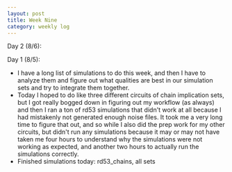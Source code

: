 ```yaml
---
layout: post 
title: Week Nine
category: weekly log
---
```


Day 2 (8/6):

Day 1 (8/5):
  + I have a long list of simulations to do this week, and then I have to analyze them
  and figure out what qualities are best in our simulation sets and try to integrate
  them together.
  + Today I hoped to do like three different circuits of chain implication sets, but
  I got really bogged down in figuring out my workflow (as always) and then I ran a 
  ton of rd53 simulations that didn't work at all because I had mistakenly not generated
  enough noise files. It took me a very long time to figure that out, and so while
  I also did the prep work for my other circuits, but didn't run any simulations because
  it may or may not have taken me four hours to understand why the simulations were not
  working as expected, and another two hours to actually run the simulations correctly.
  + Finished simulations today: rd53_chains, all sets
<!--
Day 1 (8/5):

first, do misex1 and t481 and 5xp1 ref and noimps
then get their chains

+ rd53_chains_sc1 - chains 1
  - rd53_chains_sc1b - double reinforcement at output
+ rd53_chains_sc2 - chains 2
  - rd53_chains_sc2a - distance=1 suppression
  - rd53_chains_sc2b - double reinforcement at output
+ rd53_chains_sc3 - chains 3
  - rd53_chains_sc3a - distance=1 suppression
  - rd53_chains_sc3b - double reinforcement at output
+ rd53_fault_sc1 - low fault implicant
  - rd53_fault_sc1a - distance=1 suppression
  - rd53_fault_sc1b - double reinforcement at output
+ rd53_fault_sc2 - high fault implicand
  - rd53_fault_sc2a - distance=1 suppression
  - rd53_fault_sc2b - double reinforcement at output
+ rd53_fault_sc3 - high activation probability
  - rd53_fault_sc3a - distance=1 suppression
  - rd53_fault_sc3b - double reinforcement at output
+ rd53_fault_sc4 - LF + HF
  - rd53_fault_sc4a - distance=1 suppression
  - rd53_fault_sc4b - double reinforcement at output
+ rd53_fault_sc5 - LF + HA
  - rd53_fault_sc5a - distance=1 suppression
  - rd53_fault_sc5b - double reinforcement at output
+ rd53_fault_sc6 - HF + HA
  - rd53_fault_sc6a - distance=1 suppression
  - rd53_fault_sc6b - double reinforcement at output
+ rd53_fault_sc7 - LF + HF + HA
  - rd53_fault_sc7a - distance=1 suppression
  - rd53_fault_sc7b - double reinforcement at output


edit script to rename outputs and inputs properly
-->
